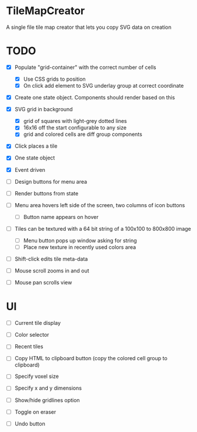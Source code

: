 # TileMapCreator

A single file tile map creator that lets you copy SVG data on creation

# TODO

- [x] Populate "grid-container" with the correct number of cells
    - [x] Use CSS grids to position
    - [x] On click add element to SVG underlay group at correct coordinate
- [x] Create one state object. Components should render based on this
- [x] SVG grid in background
    - [x] grid of squares with light-grey dotted lines
    - [x] 16x16 off the start configurable to any size
    - [x] grid and colored cells are diff group components
- [x] Click places a tile
- [x] One state object
- [x] Event driven

- [ ] Design buttons for menu area
- [ ] Render buttons from state
- [ ] Menu area hovers left side of the screen, two columns of icon buttons
    - [ ] Button name appears on hover
- [ ] Tiles can be textured with a 64 bit string of a 100x100 to 800x800 image
    - [ ] Menu button pops up window asking for string
    - [ ] Place new texture in recently used colors area
- [ ] Shift-click edits tile meta-data

- [ ] Mouse scroll zooms in and out
- [ ] Mouse pan scrolls view

# UI

- [ ] Current tile display
- [ ] Color selector
- [ ] Recent tiles

- [ ] Copy HTML to clipboard button (copy the colored cell group to clipboard)
- [ ] Specify voxel size
- [ ] Specify x and y dimensions

- [ ] Show/hide gridlines option
- [ ] Toggle on eraser
- [ ] Undo button
